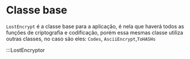 # Classe base

`LostEncrypt` é a classe base para a aplicação, é nela que haverá todos as funções de criptografia e codificação, porém essa mesmas classe
utiliza outras classes, no caso são eles: `Codes`, `AsciiEncrypt`,`ToHASHs`



:::LostEncryptor